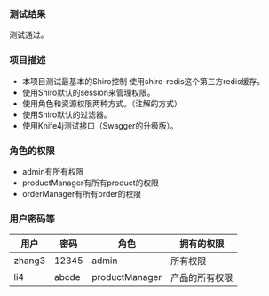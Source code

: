 ### 测试结果
测试通过。
### 项目描述
- 本项目测试最基本的Shiro控制 使用shiro-redis这个第三方redis缓存。
- 使用Shiro默认的session来管理权限。
- 使用角色和资源权限两种方式。（注解的方式）
- 使用Shiro默认的过滤器。
- 使用Knife4j测试接口（Swagger的升级版）。

### 角色的权限
- admin有所有权限
- productManager有所有product的权限
- orderManager有所有order的权限

### 用户密码等

| 用户        |    密码      |    角色          | 拥有的权限                                  |
| ---------- | ------------ | ---------------- | ---------------------------------- |
| zhang3     |  12345       | admin            |  所有权限                                     |
|  li4       | abcde        |productManager    | 产品的所有权限 |
